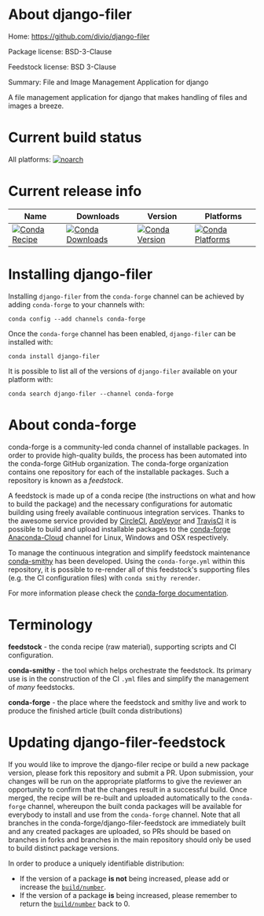 About django-filer
==================

Home: https://github.com/divio/django-filer

Package license: BSD-3-Clause

Feedstock license: BSD 3-Clause

Summary: File and Image Management Application for django

A file management application for django that makes handling of files and images a breeze.

Current build status
====================

All platforms:
[![noarch](https://img.shields.io/circleci/project/github/conda-forge/django-filer-feedstock/master.svg?label=noarch)](https://circleci.com/gh/conda-forge/django-filer-feedstock)

Current release info
====================

| Name | Downloads | Version | Platforms |
| --- | --- | --- | --- |
| [![Conda Recipe](https://img.shields.io/badge/recipe-django--filer-green.svg)](https://anaconda.org/conda-forge/django-filer) | [![Conda Downloads](https://img.shields.io/conda/dn/conda-forge/django-filer.svg)](https://anaconda.org/conda-forge/django-filer) | [![Conda Version](https://img.shields.io/conda/vn/conda-forge/django-filer.svg)](https://anaconda.org/conda-forge/django-filer) | [![Conda Platforms](https://img.shields.io/conda/pn/conda-forge/django-filer.svg)](https://anaconda.org/conda-forge/django-filer) |

Installing django-filer
=======================

Installing `django-filer` from the `conda-forge` channel can be achieved by adding `conda-forge` to your channels with:

```
conda config --add channels conda-forge
```

Once the `conda-forge` channel has been enabled, `django-filer` can be installed with:

```
conda install django-filer
```

It is possible to list all of the versions of `django-filer` available on your platform with:

```
conda search django-filer --channel conda-forge
```


About conda-forge
=================

conda-forge is a community-led conda channel of installable packages.
In order to provide high-quality builds, the process has been automated into the
conda-forge GitHub organization. The conda-forge organization contains one repository
for each of the installable packages. Such a repository is known as a *feedstock*.

A feedstock is made up of a conda recipe (the instructions on what and how to build
the package) and the necessary configurations for automatic building using freely
available continuous integration services. Thanks to the awesome service provided by
[CircleCI](https://circleci.com/), [AppVeyor](https://www.appveyor.com/)
and [TravisCI](https://travis-ci.org/) it is possible to build and upload installable
packages to the [conda-forge](https://anaconda.org/conda-forge)
[Anaconda-Cloud](https://anaconda.org/) channel for Linux, Windows and OSX respectively.

To manage the continuous integration and simplify feedstock maintenance
[conda-smithy](https://github.com/conda-forge/conda-smithy) has been developed.
Using the ``conda-forge.yml`` within this repository, it is possible to re-render all of
this feedstock's supporting files (e.g. the CI configuration files) with ``conda smithy rerender``.

For more information please check the [conda-forge documentation](https://conda-forge.org/docs/).

Terminology
===========

**feedstock** - the conda recipe (raw material), supporting scripts and CI configuration.

**conda-smithy** - the tool which helps orchestrate the feedstock.
                   Its primary use is in the construction of the CI ``.yml`` files
                   and simplify the management of *many* feedstocks.

**conda-forge** - the place where the feedstock and smithy live and work to
                  produce the finished article (built conda distributions)


Updating django-filer-feedstock
===============================

If you would like to improve the django-filer recipe or build a new
package version, please fork this repository and submit a PR. Upon submission,
your changes will be run on the appropriate platforms to give the reviewer an
opportunity to confirm that the changes result in a successful build. Once
merged, the recipe will be re-built and uploaded automatically to the
`conda-forge` channel, whereupon the built conda packages will be available for
everybody to install and use from the `conda-forge` channel.
Note that all branches in the conda-forge/django-filer-feedstock are
immediately built and any created packages are uploaded, so PRs should be based
on branches in forks and branches in the main repository should only be used to
build distinct package versions.

In order to produce a uniquely identifiable distribution:
 * If the version of a package **is not** being increased, please add or increase
   the [``build/number``](https://conda.io/docs/user-guide/tasks/build-packages/define-metadata.html#build-number-and-string).
 * If the version of a package **is** being increased, please remember to return
   the [``build/number``](https://conda.io/docs/user-guide/tasks/build-packages/define-metadata.html#build-number-and-string)
   back to 0.
